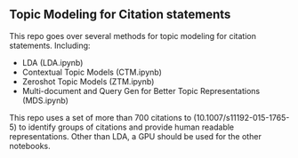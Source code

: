 ## Topic Modeling for Citation statements

This repo goes over several methods for topic modeling for citation statements.
Including:
- LDA (LDA.ipynb)
- Contextual Topic Models (CTM.ipynb)
- Zeroshot Topic Models (ZTM.ipynb)
- Multi-document and Query Gen for Better Topic Representations (MDS.ipynb)

This repo uses a set of more than 700 citations to (10.1007/s11192-015-1765-5) to identify groups of citations and provide human readable representations.
Other than LDA, a GPU should be used for the other notebooks.

